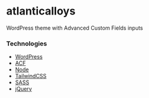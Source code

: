 # atlanticalloys
WordPress theme with Advanced Custom Fields inputs

[//]: # (comments)

### Technologies

* [WordPress](https://wordpress.org/)
* [ACF](https://www.advancedcustomfields.com/)
* [Node](https://nodejs.org/en)
* [TailwindCSS](https://tailwindcss.com/docs/installation)
* [SASS](https://sass-lang.com/)
* [jQuery](https://jquery.com/)